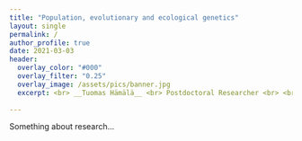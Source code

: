 ```yaml
---
title: "Population, evolutionary and ecological genetics"
layout: single
permalink: /
author_profile: true
date: 2021-03-03
header:
  overlay_color: "#000"
  overlay_filter: "0.25"
  overlay_image: /assets/pics/banner.jpg
  excerpt: <br> __Tuomas Hämälä__ <br> Postdoctoral Researcher <br> <br> Department of Plant and Microbial Biology <br> University of Minnesota
  
---
```


Something about research...

